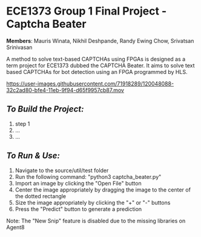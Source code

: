 # ECE1373 Group 1 Final Project - Captcha Beater
**Members**: 
  Mauris Winata,
  Nikhil Deshpande,
  Randy Ewing Chow,
  Srivatsan Srinivasan
  
A method to solve text-based CAPTCHAs using FPGAs is designed as a term project for ECE1373 dubbed the CAPTCHA Beater. It aims to solve text based CAPTCHAs for bot detection using an FPGA programmed by HLS. 


https://user-images.githubusercontent.com/71918289/120048088-32c2ad80-bfe4-11eb-9f94-d65f9957cb87.mov

*To Build the Project:*
-
1. step 1
2. ...
3. ...



*To Run & Use:*
-
1. Navigate to the source/util/test folder
2. Run the following command: "python3 captcha_beater.py"
3. Import an image by clicking the "Open File" button
4. Center the image appropriately by dragging the image to the center of the dotted rectangle 
5. Size the image appropriately by clicking the "+" or "-" buttons
6. Press the "Predict" button to generate a prediction

Note: The "New Snip" feature is disabled due to the missing libraries on Agent8
